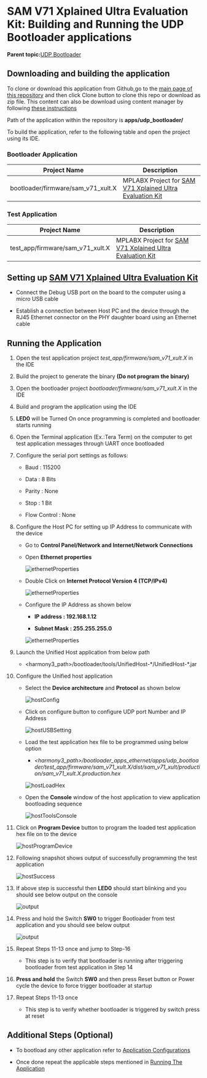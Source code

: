 # SAM V71 Xplained Ultra Evaluation Kit: Building and Running the UDP Bootloader applications

**Parent topic:**[UDP Bootloader](GUID-1504DF3F-9049-4A42-BFD9-9847264F86F1.md)

## Downloading and building the application

To clone or download this application from Github,go to the [main page of this repository](https://github.com/Microchip-MPLAB-Harmony/bootloader_apps_ethernet) and then click Clone button to clone this repo or download as zip file. This content can also be download using content manager by following [these instructions](https://github.com/Microchip-MPLAB-Harmony/contentmanager/wiki)

Path of the application within the repository is **apps/udp\_bootloader/**

To build the application, refer to the following table and open the project using its IDE.

### Bootloader Application

|Project Name|Description|
|------------|-----------|
|bootloader/firmware/sam\_v71\_xult.X|MPLABX Project for [SAM V71 Xplained Ultra Evaluation Kit](https://www.microchip.com/DevelopmentTools/ProductDetails/PartNO/ATSAMV71-XULT)|

### Test Application

|Project Name|Description|
|------------|-----------|
|test\_app/firmware/sam\_v71\_xult.X|MPLABX Project for [SAM V71 Xplained Ultra Evaluation Kit](https://www.microchip.com/DevelopmentTools/ProductDetails/PartNO/ATSAMV71-XULT)|

## Setting up [SAM V71 Xplained Ultra Evaluation Kit](https://www.microchip.com/DevelopmentTools/ProductDetails/PartNO/ATSAMV71-XULT)

-   Connect the Debug USB port on the board to the computer using a micro USB cable

-   Establish a connection between Host PC and the device through the RJ45 Ethernet connector on the PHY daughter board using an Ethernet cable


## Running the Application

1.  Open the test application project *test\_app/firmware/sam\_v71\_xult.X* in the IDE

2.  Build the project to generate the binary **\(Do not program the binary\)**

3.  Open the bootloader project *bootloader/firmware/sam\_v71\_xult.X* in the IDE

4.  Build and program the application using the IDE

5.  **LED0** will be Turned On once programming is completed and bootloader starts running

6.  Open the Terminal application \(Ex.:Tera Term\) on the computer to get test application messages through UART once bootloaded

7.  Configure the serial port settings as follows:

    -   Baud : 115200

    -   Data : 8 Bits

    -   Parity : None

    -   Stop : 1 Bit

    -   Flow Control : None

8.  Configure the Host PC for setting up IP Address to communicate with the device

    -   Go to **Control Panel/Network and Internet/Network Connections**

    -   Open **Ethernet properties**

        ![ethernetProperties](GUID-5EF43E3F-F0D9-43D1-A646-90F2EF4B3EF3-low.png)

    -   Double Click on **Internet Protocol Version 4 \(TCP/IPv4\)**

        ![ethernetProperties](GUID-B897EF15-BCAA-4BB9-8822-50B77F295398-low.png)

    -   Configure the IP Address as shown below

        -   **IP address : 192.168.1.12**

        -   **Subnet Mask : 255.255.255.0**

        ![ethernetProperties](GUID-7A32D3F2-00F3-4311-9230-074647D2B062-low.png)

9.  Launch the Unified Host application from below path

    -   <harmony3\_path\>/bootloader/tools/UnifiedHost-\*/UnifiedHost-\*.jar

10. Configure the Unified host application

    -   Select the **Device architecture** and **Protocol** as shown below

        ![hostConfig](GUID-59922B1B-7337-47C0-917F-0F3FD653CDE5-low.png)

    -   Click on configure button to configure UDP port Number and IP Address

        ![hostUSBSetting](GUID-4EB10601-BA39-4E13-BF03-18C013E0DA02-low.png)

    -   Load the test application hex file to be programmed using below option

        -   *<harmony3\_path\>/bootloader\_apps\_ethernet/apps/udp\_bootloader/test\_app/firmware/sam\_v71\_xult.X/dist/sam\_v71\_xult/production/sam\_v71\_xult.X.production.hex*

        ![hostLoadHex](GUID-92D0FB02-4FDD-43D9-9F2C-8B7554BCAF8B-low.png)

    -   Open the **Console** window of the host application to view application bootloading sequence

        ![hostToolsConsole](GUID-DF0A0A3E-6201-412F-8DEB-CA7D687AB2C4-low.png)

11. Click on **Program Device** button to program the loaded test application hex file on to the device

    ![hostProgramDevice](GUID-3CA87954-3453-4284-BA4D-C5E8C1C0CF73-low.png)

12. Following snapshot shows output of successfully programming the test application

    ![hostSuccess](GUID-22788AC9-15A7-4CCA-9C88-1B3183D51486-low.png)

13. If above step is successful then **LED0** should start blinking and you should see below output on the console

    ![output](GUID-96CF10B7-407F-4CB7-8613-EA97FE61AFF8-low.png)

14. Press and hold the Switch **SW0** to trigger Bootloader from test application and you should see below output

    ![output](GUID-A1567C3A-4D10-4763-A4F8-DD59BDC479B7-low.png)

15. Repeat Steps 11-13 once and jump to Step-16

    -   This step is to verify that bootloader is running after triggering bootloader from test application in Step 14

16. **Press and hold** the Switch **SW0** and then press Reset button or Power cycle the device to force trigger bootloader at startup

17. Repeat Steps 11-13 once

    -   This step is to verify whether bootloader is triggered by switch press at reset


## Additional Steps \(Optional\)

-   To bootload any other application refer to [Application Configurations](GUID-193F572C-BDB9-4663-A287-9639FBD54419.md)

-   Once done repeat the applicable steps mentioned in [Running The Application](#running-the-application)


